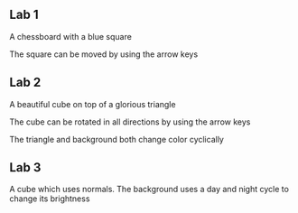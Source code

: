## Lab 1

A chessboard with a blue square

The square can be moved by using the arrow keys


## Lab 2

A beautiful cube on top of a glorious triangle

The cube can be rotated in all directions by using the arrow keys

The triangle and background both change color cyclically


## Lab 3

A cube which uses normals. The background uses a day and night cycle to change its brightness
